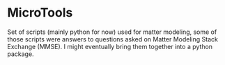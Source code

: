 # MicroTools
Set of scripts (mainly python for now) used for matter modeling, some of those scripts were answers to questions asked on Matter Modeling Stack Exchange (MMSE). I might eventually bring them together into a python package. 

